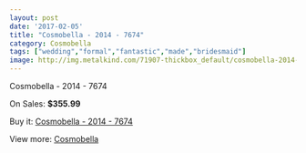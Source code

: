 ```yaml
---
layout: post
date: '2017-02-05'
title: "Cosmobella - 2014 - 7674"
category: Cosmobella
tags: ["wedding","formal","fantastic","made","bridesmaid"]
image: http://img.metalkind.com/71907-thickbox_default/cosmobella-2014-7674.jpg
---
```

Cosmobella - 2014 - 7674

On Sales: **$355.99**
<a href="https://www.metalkind.com/en/cosmobella/17853-cosmobella-2014-7674.html"><amp-img layout="responsive" width="600" height="600" src="//img.metalkind.com/71907-thickbox_default/cosmobella-2014-7674.jpg" alt="Cosmobella - 2014 - 7674 0" /></a>
<a href="https://www.metalkind.com/en/cosmobella/17853-cosmobella-2014-7674.html"><amp-img layout="responsive" width="600" height="600" src="//img.metalkind.com/71908-thickbox_default/cosmobella-2014-7674.jpg" alt="Cosmobella - 2014 - 7674 1" /></a>
<a href="https://www.metalkind.com/en/cosmobella/17853-cosmobella-2014-7674.html"><amp-img layout="responsive" width="600" height="600" src="//img.metalkind.com/71909-thickbox_default/cosmobella-2014-7674.jpg" alt="Cosmobella - 2014 - 7674 2" /></a>
<a href="https://www.metalkind.com/en/cosmobella/17853-cosmobella-2014-7674.html"><amp-img layout="responsive" width="600" height="600" src="//img.metalkind.com/71910-thickbox_default/cosmobella-2014-7674.jpg" alt="Cosmobella - 2014 - 7674 3" /></a>
<a href="https://www.metalkind.com/en/cosmobella/17853-cosmobella-2014-7674.html"><amp-img layout="responsive" width="600" height="600" src="//img.metalkind.com/71911-thickbox_default/cosmobella-2014-7674.jpg" alt="Cosmobella - 2014 - 7674 4" /></a>

Buy it: [Cosmobella - 2014 - 7674](https://www.metalkind.com/en/cosmobella/17853-cosmobella-2014-7674.html "Cosmobella - 2014 - 7674")

View more: [Cosmobella](https://www.metalkind.com/en/33-cosmobella "Cosmobella")
